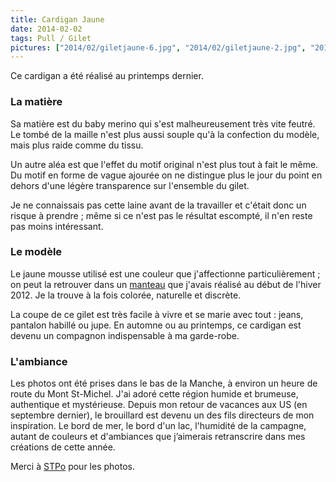 ```yaml
---
title: Cardigan Jaune
date: 2014-02-02
tags: Pull / Gilet
pictures: ["2014/02/giletjaune-6.jpg", "2014/02/giletjaune-2.jpg", "2014/02/giletjaune-1.jpg", "2014/02/giletjaune-5.jpg", "2014/02/giletjaune-7.jpg", "2014/02/giletjaune-4.jpg"]
---
```


Ce cardigan a été réalisé au printemps dernier.

### La matière
Sa matière est du baby merino qui s'est malheureusement très vite feutré. Le tombé de la maille n'est plus aussi souple qu'à la confection du modèle, mais plus raide comme du tissu.

Un autre aléa est que l'effet du motif original n'est plus tout à fait le même. Du motif en forme de vague ajourée on ne distingue plus le jour du point en dehors d'une légère transparence sur l'ensemble du gilet.

Je ne connaissais pas cette laine avant de la travailler et c'était donc un risque à prendre ; même si ce n'est pas le résultat escompté, il n'en reste pas moins intéressant.

### Le modèle
Le jaune mousse utilisé est une couleur que j'affectionne particulièrement ; on peut la retrouver dans un <a href="/blog/2013-02-12-kimono-comics/">manteau</a> que j'avais réalisé au début de l'hiver 2012. Je la trouve à la fois colorée, naturelle et discrète.

La coupe de ce gilet est très facile à vivre et se marie avec tout : jeans, pantalon habillé ou jupe. En automne ou au printemps, ce cardigan est devenu un compagnon indispensable à ma garde-robe.

### L'ambiance
Les photos ont été prises dans le bas de la Manche, à environ un heure de route du Mont St-Michel. J'ai adoré cette région humide et brumeuse, authentique et mystérieuse. Depuis mon retour de vacances aux US (en septembre dernier), le brouillard est devenu un des fils directeurs de mon inspiration. Le bord de mer, le bord d'un lac, l'humidité de la campagne, autant de couleurs et d'ambiances que j’aimerais retranscrire dans mes créations de cette année.

Merci à <a href="http://www.stpo.fr/" target="_blank">STPo</a> pour les photos.